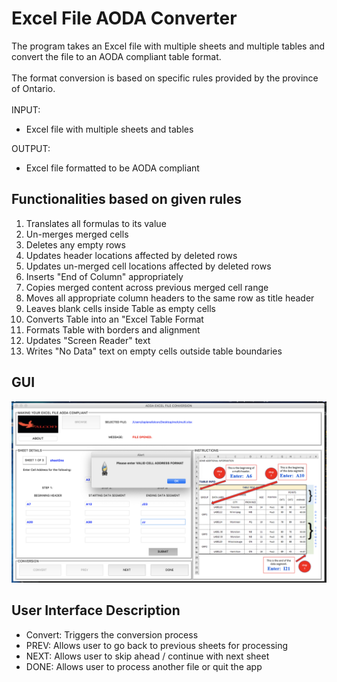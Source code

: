 # Excel File AODA Converter

The program takes an Excel file with multiple sheets and multiple tables and convert the file
to an AODA compliant table format.
<br><br>
The format conversion is based on specific rules provided by the province of Ontario.
<br><br>
INPUT:
* Excel file with multiple sheets and tables

OUTPUT:
* Excel file formatted to be AODA compliant

## Functionalities based on given rules
1. Translates all formulas to its value
2. Un-merges merged cells
3. Deletes any empty rows
4. Updates header locations affected by deleted rows
5. Updates un-merged cell locations affected by deleted rows
6. Inserts "End of Column" appropriately
7. Copies merged content across previous merged cell range
8. Moves all appropriate column headers to the same row as title header
9. Leaves blank cells inside Table as empty cells
10. Converts Table into an "Excel Table Format
11. Formats Table with borders and alignment
12. Updates "Screen Reader" text
13. Writes "No Data" text on empty cells outside table boundaries

## GUI

![gui](./assets/GUI.png)

## User Interface Description
* Convert: Triggers the conversion process
* PREV: Allows user to go back to previous sheets for processing
* NEXT: Allows user to skip ahead / continue with next sheet
* DONE: Allows user to process another file or quit the app


